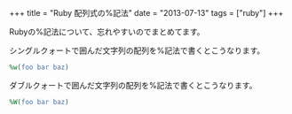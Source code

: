 +++
title = "Ruby 配列式の%記法"
date = "2013-07-13"
tags = ["ruby"]
+++

Rubyの%記法について、忘れやすいのでまとめてます。

<!--more-->

シングルクォートで囲んだ文字列の配列を%記法で書くとこうなります。

```ruby
%w(foo bar baz)
```

ダブルクォートで囲んだ文字列の配列を%記法で書くとこうなります。

```ruby
%W(foo bar baz)
```
